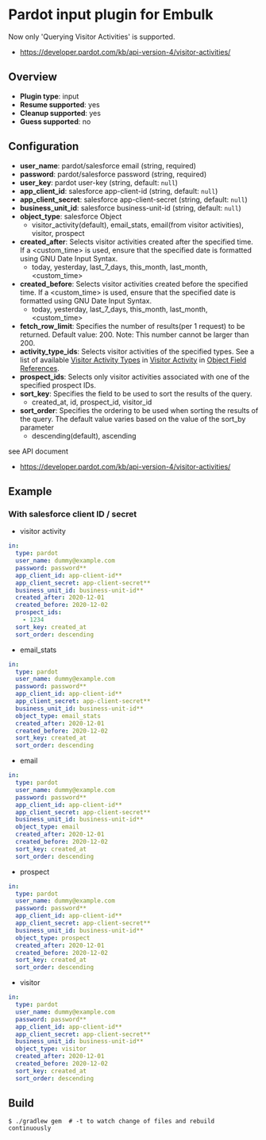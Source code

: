 # Pardot input plugin for Embulk

Now only 'Querying Visitor Activities' is supported.
- https://developer.pardot.com/kb/api-version-4/visitor-activities/

## Overview

* **Plugin type**: input
* **Resume supported**: yes
* **Cleanup supported**: yes
* **Guess supported**: no

## Configuration

- **user_name**: pardot/salesforce email (string, required)
- **password**: pardot/salesforce password (string, required)
- **user_key**: pardot user-key (string, default: `null`)
- **app_client_id**: salesforce app-client-id (string, default: `null`)
- **app_client_secret**: salesforce app-client-secret (string, default: `null`)
- **business_unit_id**: salesforce business-unit-id (string, default: `null`)
- **object_type**: salesforce Object
  - visitor_activity(default), email_stats, email(from visitor activities), visitor, prospect
- **created_after**: Selects visitor activities created after the specified time. If a <custom_time> is used, ensure that the specified date is formatted using GNU Date Input Syntax.
  - today, yesterday, last_7_days, this_month, last_month, <custom_time>
- **created_before**: Selects visitor activities created before the specified time. If a <custom_time> is used, ensure that the specified date is formatted using GNU Date Input Syntax.
  - today, yesterday, last_7_days, this_month, last_month, <custom_time>
- **fetch_row_limit**: Specifies the number of results(per 1 request) to be returned. Default value: 200. Note: This number cannot be larger than 200.
- **activity_type_ids**: Selects visitor activities of the specified types. See a list of available [Visitor Activity Types](https://developer.pardot.com/kb/object-field-references/#visitor-activity-types) in [Visitor Activity](https://developer.pardot.com/kb/object-field-references/#visitor-activity) in [Object Field References](https://developer.pardot.com/kb/object-field-references/).
- **prospect_ids**: Selects only visitor activities associated with one of the specified prospect IDs.
- **sort_key**: Specifies the field to be used to sort the results of the query.
  - created_at, id, prospect_id, visitor_id
- **sort_order**: Specifies the ordering to be used when sorting the results of the query. The default value varies based on the value of the sort_by parameter
  - descending(default), ascending

see API document
- https://developer.pardot.com/kb/api-version-4/visitor-activities/

## Example

### With salesforce client ID / secret


- visitor activity
```yaml
in:
  type: pardot
  user_name: dummy@example.com
  password: password**
  app_client_id: app-client-id**
  app_client_secret: app-client-secret**
  business_unit_id: business-unit-id**
  created_after: 2020-12-01
  created_before: 2020-12-02
  prospect_ids:
    - 1234
  sort_key: created_at
  sort_order: descending
```

- email_stats

```yaml
in:
  type: pardot
  user_name: dummy@example.com
  password: password**
  app_client_id: app-client-id**
  app_client_secret: app-client-secret**
  business_unit_id: business-unit-id**
  object_type: email_stats
  created_after: 2020-12-01
  created_before: 2020-12-02
  sort_key: created_at
  sort_order: descending
```

- email

```yaml
in:
  type: pardot
  user_name: dummy@example.com
  password: password**
  app_client_id: app-client-id**
  app_client_secret: app-client-secret**
  business_unit_id: business-unit-id**
  object_type: email
  created_after: 2020-12-01
  created_before: 2020-12-02
  sort_key: created_at
  sort_order: descending
```


- prospect

```yaml
in:
  type: pardot
  user_name: dummy@example.com
  password: password**
  app_client_id: app-client-id**
  app_client_secret: app-client-secret**
  business_unit_id: business-unit-id**
  object_type: prospect
  created_after: 2020-12-01
  created_before: 2020-12-02
  sort_key: created_at
  sort_order: descending
```
- visitor

```yaml
in:
  type: pardot
  user_name: dummy@example.com
  password: password**
  app_client_id: app-client-id**
  app_client_secret: app-client-secret**
  business_unit_id: business-unit-id**
  object_type: visitor
  created_after: 2020-12-01
  created_before: 2020-12-02
  sort_key: created_at
  sort_order: descending
```

## Build

```
$ ./gradlew gem  # -t to watch change of files and rebuild continuously
```

